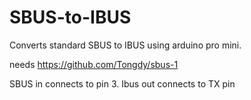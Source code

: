 # SBUS-to-IBUS
Converts standard  SBUS to IBUS using arduino pro mini.




needs https://github.com/Tongdy/sbus-1



SBUS in connects to pin 3.
Ibus out connects to TX pin
